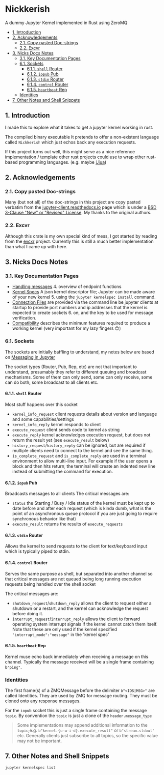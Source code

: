 # Nickkerish <!-- omit in toc -->

A dummy Jupyter Kernel implemented in Rust using ZeroMQ

- [1. Introduction](#1-introduction)
- [2. Acknowledgements](#2-acknowledgements)
  - [2.1. Copy pasted Doc-strings](#21-copy-pasted-doc-strings)
  - [2.2. Excvr](#22-excvr)
- [3. Nicks Docs Notes](#3-nicks-docs-notes)
  - [3.1. Key Documentation Pages](#31-key-documentation-pages)
  - [6.1. Sockets](#61-sockets)
    - [6.1.1. `shell` Router](#611-shell-router)
    - [6.1.2. `iopub` Pub](#612-iopub-pub)
    - [6.1.3. `stdin` Router](#613-stdin-router)
    - [6.1.4. `control` Router](#614-control-router)
    - [6.1.5. `heartbeat` Rep](#615-heartbeat-rep)
  - [Identities](#identities)
- [7. Other Notes and Shell Snippets](#7-other-notes-and-shell-snippets)

## 1. Introduction

I made this to explore what it takes to get a jupyter kernel working in rust.

The compiled binary executable It pretends to offer a non-existent language
called `Nickkerish` which just echos back any execution requests.

If this project turns out well, this might serve as a nice reference
implementation / template other rust projects could use to wrap other rust-based
programming languages. (e.g. maybe [Uiua](https://www.uiua.org/))

## 2. Acknowledgements

### 2.1. Copy pasted Doc-strings

Many (but not all) of the doc-strings in this project are copy pasted verbatim from
the [jupyter-client.readthedocs.io](https://jupyter-client.readthedocs.io/en/latest/index.html)
page which is under a
[BSD 3-Clause "New" or "Revised" License](https://github.com/jupyter/jupyter_client/blob/396e665af9088f4f083c02c12ea1fb4e9b3dff91/LICENSE).
My thanks to the original authors.

### 2.2. Excvr

Although this crate is my own special kind of mess, I got started by reading
from the [evcxr](https://github.com/evcxr/evcxr) project. Currently this is
still a much better implementation than what I came up with here.

## 3. Nicks Docs Notes

### 3.1. Key Documentation Pages

-
  [Handling messages](https://jupyter-client.readthedocs.io/en/latest/kernels.html#handling-messages)
  4. overview of endpoint functions
-
  [Kernel Specs](https://jupyter-client.readthedocs.io/en/latest/kernels.html#kernel-specs)
  A json kernel descriptor file; Jupyter can be made aware of your new kernel
  5. using the ```jupyter kernelspec install``` command.
-
  [Connection Files](https://jupyter-client.readthedocs.io/en/latest/kernels.html#connection-files)
  are provided via the command line be jupyter clients at startup to provide
  port numbers and ip addresses that the kernel is expected to create sockets
  6. on, and the key to be used for message verification.
-
  [Compatibility](https://jupyter-client.readthedocs.io/en/latest/messaging.html#compatibility)
  describes the minimum features required to produce a working kernel (very
  important for my lazy fingers 😊)

### 6.1. Sockets

The sockets are initially baffling to understand, my notes below are based on
[Messaging in Jupyter](https://jupyter-client.readthedocs.io/en/latest/messaging.html)

The socket types (Router, Pub, Rep, etc) are not that important to understand,
presumably they refer to different queuing and broadcast mechanisms. Some of
them can only send, some can only receive, some can do both, some broadcast to
all clients etc.

#### 6.1.1. `shell` Router

Most stuff happens over this socket

- `kernel_info_request` client requests details about version and language and
  some capabilities/settings
- `kernel_info_reply` kernel responds to client
- `execute_request` client sends code to kernel as string
- `execute_reply` kernel acknowledges execution request, but does not return the
  result yet (see `execute_result` below)
- `history_request`/`history_reply` can be ignored, but are required if multiple
  clients need to connect to the kernel and see the same thing.
- `is_complete_request` and `is_complete_reply` are used in a terminal
  environment to allow multi-line input. For example if the user opens a block
  and then hits return; the terminal will create an indented new line instead of
  submitting the command for execution.

#### 6.1.2. `iopub` Pub

Broadcasts messages to all clients
The critical messages are:

- `status` the Starting / Busy / Idle status of the kernel must be kept up to
  date before and after each request (which is kinda dumb, what is the point of
  an asynchronous queue protocol if you are just going to require synchronous
  behavior like that)
- `execute_result` returns the results of `execute_requests`

#### 6.1.3. `stdin` Router

Allows the kernel to send requests to the client for text/keyboard input which
is typically piped to stdin.

#### 6.1.4. `control` Router

Serves the same purpose as shell, but separated into another channel so that
critical messages are not queued being long running execution requests being
handled over the shell socket

The critical messages are:

- `shutdown_request`/`shutdown_reply` allows the client to request either a
  shutdown or a restart, and the kernel can acknowledge the request before doing
  it.
- `interrupt_request`/`interrupt_reply` allows the client to forward operating
  system interrupt signals if the kernel cannot catch them itself. Note that
  these are only used if the kernel specified `"interrupt_mode":"message"` in
  the 'kernel spec'


#### 6.1.5. `heartbeat` Rep

Kernel muse echo back immediately when receiving a message on this channel.
Typically the message received will be a single frame containing `b"ping"`.

### Identities

The first frame(s) of a ZMQMessage before the delimiter `b"<IDS|MSG>"` are
called Identities. They are used by ZMQ for message routing. They must be cloned
onto any response messages.

For the `iopub` socket this is just a single frame containing the message
`topic`. By convention the `topic` is just a clone of the
`header.message_type`

> Some implementations may append additional information to the `topic`;e.g.
> `b"kernel.{u-u-i-d}.execute_result"` or `b"stream.stdout"` etc. Generally
> clients just subscribe to all topics, so the specific value may not be
> important.

## 7. Other Notes and Shell Snippets

```bash
jupyter kernelspec list
```
